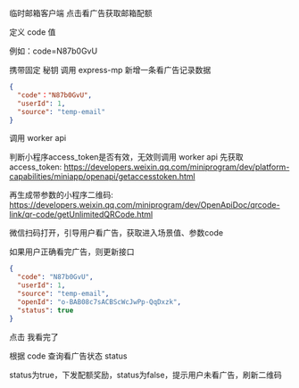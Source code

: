 临时邮箱客户端 点击看广告获取邮箱配额

定义 code 值

例如：code=N87b0GvU

携带固定 秘钥 调用 express-mp 新增一条看广告记录数据

```json
{
  "code"："N87b0GvU",
  "userId": 1,
  "source": "temp-email"
}

```

调用 worker api

判断小程序access_token是否有效，无效则调用 worker api 先获取 access_token:
https://developers.weixin.qq.com/miniprogram/dev/platform-capabilities/miniapp/openapi/getaccesstoken.html

再生成带参数的小程序二维码:
https://developers.weixin.qq.com/miniprogram/dev/OpenApiDoc/qrcode-link/qr-code/getUnlimitedQRCode.html


微信扫码打开，引导用户看广告，获取进入场景值、参数code

如果用户正确看完广告，则更新接口

```json
{
  "code": "N87b0GvU",
  "userId": 1,
  "source": "temp-email",
  "openId": "o-BAB08c7sACBScWcJwPp-QqDxzk",
  "status": true
}
```

点击 我看完了 

根据 code 查询看广告状态 status

status为true，下发配额奖励，status为false，提示用户未看广告，刷新二维码